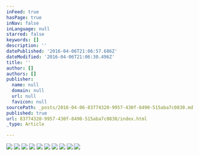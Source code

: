 ```yaml
---
inFeed: true
hasPage: true
inNav: false
inLanguage: null
starred: false
keywords: []
description: ''
datePublished: '2016-04-06T21:06:57.686Z'
dateModified: '2016-04-06T21:06:30.496Z'
title: ''
author: []
authors: []
publisher:
  name: null
  domain: null
  url: null
  favicon: null
sourcePath: _posts/2016-04-06-83774320-9957-430f-8490-515aba7c0830.md
published: true
url: 83774320-9957-430f-8490-515aba7c0830/index.html
_type: Article

---
```

![](https://the-grid-user-content.s3-us-west-2.amazonaws.com/4b19de22-dabb-4db9-8f49-d8d3808b88ac.jpg)
![](https://the-grid-user-content.s3-us-west-2.amazonaws.com/d7717734-b351-47f1-b365-362c60ff2b3c.jpg)
![](https://the-grid-user-content.s3-us-west-2.amazonaws.com/94a8ac5f-fad7-46b4-a271-4a2cce7a647f.jpg)
![](https://the-grid-user-content.s3-us-west-2.amazonaws.com/072d400b-ad41-4513-833c-171e1c1abffb.jpg)
![](https://the-grid-user-content.s3-us-west-2.amazonaws.com/92ec52db-4387-4e4e-8be0-212fb8714cd5.jpg)
![](https://the-grid-user-content.s3-us-west-2.amazonaws.com/e2455d35-4f12-4fec-b1f9-ce998834d65c.jpg)
![](https://the-grid-user-content.s3-us-west-2.amazonaws.com/d43eef60-2518-415b-959d-6fca446a44cb.jpg)
![](https://the-grid-user-content.s3-us-west-2.amazonaws.com/067f465e-9bc5-4b1f-b224-1e4cc82e011c.jpg)
![](https://the-grid-user-content.s3-us-west-2.amazonaws.com/4b3cad02-10ff-4f62-8ae2-ef1218db6195.jpg)
![](https://the-grid-user-content.s3-us-west-2.amazonaws.com/3e950fd9-a3c2-4298-b95b-3203c36f996b.jpg)